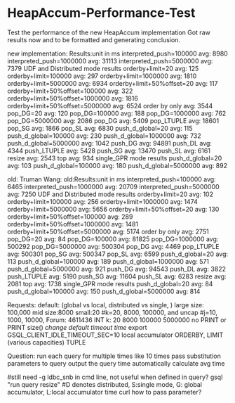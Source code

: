 # HeapAccum-Performance-Test
Test the performance of the new HeapAccum implementation
Got raw results now and to be formatted and generating conclusion. 

new implementation:
Results:unit in ms
interpreted_push=100000 avg: 8980
interpreted_push=1000000 avg: 31113
interpreted_push=5000000 avg: 7379
UDF and Distributed mode results
orderby+limit=20 avg: 125
orderby+limit=100000 avg: 297
orderby+limit=1000000 avg: 1810
orderby+limit=5000000 avg: 6934
orderby+limit+50%offset=20 avg: 117
orderby+limit+50%offset=100000 avg: 322
orderby+limit+50%offset=1000000 avg: 1816
orderby+limit+50%offset=5000000 avg: 6524
order by only avg: 3544
pop_DG=20 avg: 120
pop_DG=100000 avg: 188
pop_DG=1000000 avg: 762
pop_DG=5000000 avg: 2086
pop_DG avg: 5409
pop_LTUPLE avg: 18601
pop_SG avg: 1866
pop_SL avg: 6830
push_d_global=20 avg: 115
push_d_global=100000 avg: 230
push_d_global=1000000 avg: 732
push_d_global=5000000 avg: 1042
push_DG avg: 94891
push_DL avg: 4344
push_LTUPLE avg: 5428
push_SG avg: 13470
push_SL avg: 6161
resize avg: 2543
top avg: 934
single_GPR mode results
push_d_global=20 avg: 103
push_d_global=100000 avg: 180
push_d_global=5000000 avg: 892

old:
Truman Wang: old:Results:unit in ms
interpreted_push=100000 avg: 6465
interpreted_push=1000000 avg: 20709
interpreted_push=5000000 avg: 7250
UDF and Distributed mode results
orderby+limit=20 avg: 102
orderby+limit=100000 avg: 256
orderby+limit=1000000 avg: 1474
orderby+limit=5000000 avg: 5656
orderby+limit+50%offset=20 avg: 130
orderby+limit+50%offset=100000 avg: 289
orderby+limit+50%offset=1000000 avg: 1481
orderby+limit+50%offset=5000000 avg: 5174
order by only avg: 2751
pop_DG=20 avg: 84
pop_DG=100000 avg: 81825
pop_DG=1000000 avg: 500292
pop_DG=5000000 avg: 500304
pop_DG avg: 4469
pop_LTUPLE avg: 500301
pop_SG avg: 500347
pop_SL avg: 6599
push_d_global=20 avg: 113
push_d_global=100000 avg: 189
push_d_global=1000000 avg: 571
push_d_global=5000000 avg: 921
push_DG avg: 94543
push_DL avg: 3822
push_LTUPLE avg: 5190
push_SG avg: 11604
push_SL avg: 6283
resize avg: 2081
top avg: 1738
single_GPR mode results
push_d_global=20 avg: 84
push_d_global=100000 avg: 150
push_d_global=5000000 avg: 814


Requests:
default: (global vs local, distributed vs single, )
large size: 100,000
mid size:8000
small:20
#k=20, 8000, 100000, and uncap
#j=10, 1000, 10000, 
Forum: 4611436
INT k: 20 8000 100000 5000000
no PRINT or PRINT size()
*change default timeout time*
export GSQL_CLIENT_IDLE_TIMEOUT_SEC=10
local accumulator
ORDERBY, LIMIT (various capacities)
TUPLE<more elements>

Question: 
run each query for multiple times like 10 times
pass substitution parameters to query
output the query time
automatically calculate avg time

#still need -g ldbc_snb in cmd line, not useful when defined in query?
gsql "run query resize"
#D denotes distributed, S:single mode, G: global accumulator, L:local accumulator
time curl how to pass parameter?